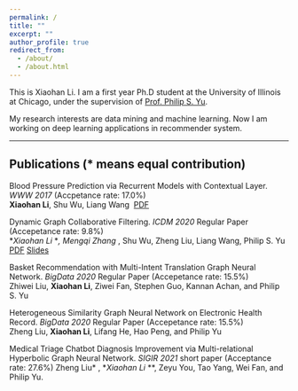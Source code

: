 ```yaml
---
permalink: /
title: ""
excerpt: ""
author_profile: true
redirect_from: 
  - /about/
  - /about.html
---
```


This is Xiaohan Li.
I am a first year Ph.D student at the University of Illinois at Chicago, under the supervision of [Prof. Philip S. Yu](https://www.cs.uic.edu/PSYu/).  

My research interests are data mining and machine learning. Now I am working on deep learning applications in recommender system.  

---

Publications (* means equal contribution)
---
Blood Pressure Prediction via Recurrent Models with Contextual Layer. *WWW 2017* (Accpetance rate: 17.0%)     
**Xiaohan Li**, Shu Wu, Liang Wang  [PDF](shawnlxh.github.io/files/paper1.pdf)

Dynamic Graph Collaborative Filtering. *ICDM 2020* Regular Paper (Accepetance rate: 9.8%)     
**Xiaohan Li* **, Mengqi Zhang* , Shu Wu, Zheng Liu, Liang Wang, Philip S. Yu  [PDF](shawnlxh.github.io/files/ICDM2020-CR.pdf) [Slides](shawnlxh.github.io/files/icdm-22.pdf)

Basket Recommendation with Multi-Intent Translation Graph Neural Network. *BigData 2020* Regular Paper (Accepetance rate: 15.5%)  
Zhiwei Liu, **Xiaohan Li**, Ziwei Fan, Stephen Guo, Kannan Achan, and Philip S. Yu  

Heterogeneous Similarity Graph Neural Network on Electronic Health Record. *BigData 2020* Regular Paper (Accepetance rate: 15.5%)  
Zheng Liu, **Xiaohan Li**, Lifang He, Hao Peng, and Philip Yu

Medical Triage Chatbot Diagnosis Improvement via Multi-relational Hyperbolic Graph Neural Network. *SIGIR 2021* short paper (Acceptance rate: 27.6%)
Zheng Liu* , **Xiaohan Li* **, Zeyu You, Tao Yang, Wei Fan, and Philip Yu.
